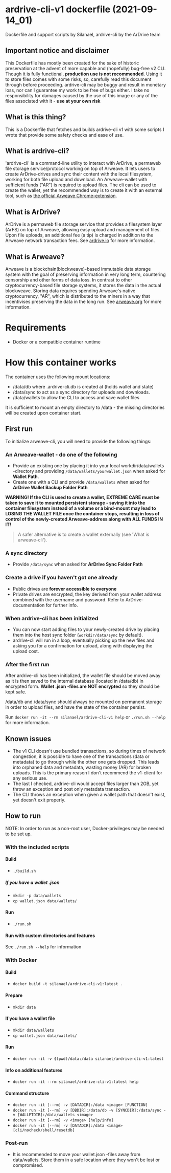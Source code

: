 # ardrive-cli-v1 dockerfile (2021-09-14_01)
Dockerfile and support scripts by Silanael, ardrive-cli by the ArDrive team


## Important notice and disclaimer
This Dockerfile has mostly been created for the sake of historic preservation at the advent of more capable and (hopefully) bug-free v2 CLI.
Though it is fully functional, **production use is not recommended**. Using it to store files comes with some risks, so, carefully read this document through before proceeding. ardrive-cli may be buggy and result in monetary loss, nor can I guarantee my work to be free of bugs either. I take no responsibility for damages caused by the use of this image or any of the files associated with it - **use at your own risk**


## What is this thing?
This is a Dockerfile that fetches and builds ardrive-cli v1 with some scripts I wrote that provide some safety checks and ease of use.


## What is ardrive-cli?
'ardrive-cli' is a command-line utility to interact with ArDrive, a permaweb file storage service/protocol working on top of Arweave. It lets users to create ArDrive-drives and sync their content with the local filesystem, working for both file upload and download. An Arweave-wallet with sufficient funds ("AR") is required to upload files. The cli can be used to create the wallet, yet the recommended way is to create it with an external tool, such as [the official Arweave Chrome-extension](https://chrome.google.com/webstore/detail/arweave/iplppiggblloelhoglpmkmbinggcaaoc). 


## What is ArDrive?
ArDrive is a permaweb file storage service that provides a filesystem layer (ArFS) on top of Arweave, allowing easy upload and management of files.
Upon file uploads, an additional fee (a tip) is charged in addition to the Arweave network transaction fees. 
See [ardrive.io](https://www.ardrive.io) for more information.


## What is Arweave?
Arweave is a blockchain(blockweave)-based immutable data storage system with the goal of preserving information in very long term, countering censorship and other forms of data loss. In contrast to other cryptocurrency-based file storage systems, it stores the data in the actual blockweave. Storing data requires spending Arweave's native cryptocurrency, "AR", which is distributed to the miners in a way that incentivises preserving the data in the long run.
See [arweave.org](https://www.arweave.org) for more information.


# Requirements
- Docker or a compatible container runtime


# How this container works
The container uses the following mount locations:
- /data/db        where .ardrive-cli.db is created at (holds wallet and state)
- /data/sync      to act as a sync directory for uploads and downloads.
- /data/wallets   to allow the CLI to access and save wallet files

It is sufficient to mount an empty directory to /data - the missing directories will be created upon container start.

## First run
To initialize arweave-cli, you will need to provide the following things:
### An Arweave-wallet - do one of the following
- Provide an existing one by placing it into your local workdir/data/wallets -directory and providing `/data/wallets/yourwallet.json` when asked for **Wallet Path**.
- Create one with a CLI and provide `/data/wallets` when asked for **ArDrive Wallet Backup Folder Path** 

**WARNING! If the CLI is used to create a wallet, EXTREME CARE must be taken to save it to mounted persistent storage - saving it into the container filesystem instead of a volume or a bind-mount may lead to LOSING THE WALLET FILE once the container stops, resulting in loss of control of the newly-created Arweave-address along with ALL FUNDS IN IT!**
> A safer alternative is to create a wallet externally (see 'What is arweave-cli').

### A sync directory
- Provide `/data/sync` when asked for **ArDrive Sync Folder Path**

### Create a drive if you haven't got one already
- Public drives are **forever accessible to everyone**
- Private drives are encrypted, the key derived from your wallet address combined with the username and password. Refer to ArDrive-documentation for further info.

### When ardrive-cli has been initialized
- You can now start adding files to your newly-created drive by placing them into the host sync folder (`workdir/data/sync` by default).
- ardrive-cli will run in a loop, eventually picking up the new files and asking you for a confirmation for upload, along with displaying the upload cost.

### After the first run
After ardrive-cli has been initialized, the wallet file should be moved away as it is then saved to the internal database (located in /data/db) in encrypted form. **Wallet .json -files are NOT encrypted** so they should be kept safe.

/data/db and /data/sync should always be mounted on permanent storage in order to upload files, and have the state of the container persist.

Run `docker run -it --rm silanael/ardrive-cli-v1 help` or `./run.sh --help` for more information.


## Known issues
- The v1 CLI doesn't use bundled transactions, so during times of network congestion, it is possible to have one of the transactions (data or metadata) to go through while the other one gets dropped. This leads into orphaned data and metadata, wasting money (AR) for broken uploads. This is the primary reason I don't recommend the v1-client for any serious use.
- The last I checked, ardrive-cli would accept files larger than 2GB, yet throw an exception and post only metadata transaction.
- The CLI throws an exception when given a wallet path that doesn't exist, yet doesn't exit properly.

## How to run
NOTE: In order to run as a non-root user, Docker-privileges may be needed to be set up.

### With the included scripts

#### Build
- `./build.sh`
##### If you have a wallet .json
- `mkdir -p data/wallets`
- `cp wallet.json data/wallets/`
#### Run
- `./run.sh`
#### Run with custom directories and features
See `./run.sh --help` for information

### With Docker

#### Build
- `docker build -t silanael/ardrive-cli-v1:latest .`
#### Prepare
- `mkdir data`
#### If you have a wallet file
- `mkdir data/wallets`
- `cp wallet.json data/wallets/`
#### Run
- `docker run -it -v $(pwd)/data:/data silanael/ardrive-cli-v1:latest`
#### Info on additional features
- `docker run -it --rm silanael/ardrive-cli-v1:latest help`
#### Command structure
- `docker run -it [--rm] -v [DATADIR]:/data <image> [FUNCTION]`
- `docker run -it [--rm] -v [DBDIR]:/data/db -v [SYNCDIR]:/data/sync -v [WALLETDIR]:/data/wallets <image>`
- `docker run -it [--rm] -v <image> [help/info]`
- `docker run -it [--rm] -v [DATADIR]:/data <image> [cli/nocheck/shell/resetdb]`

### Post-run
- It is recommended to move your wallet.json -files away from data/wallets. Store them in a safe location where they won't be lost or compromised.
